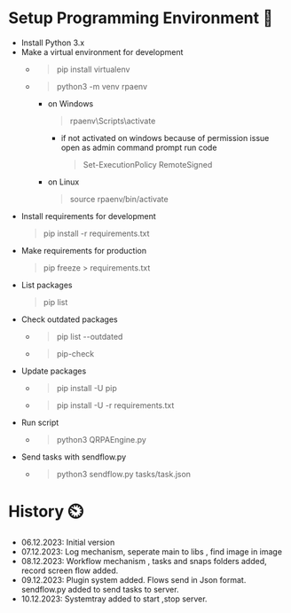 # Setup Programming Environment 🚀

- Install Python 3.x
- Make a virtual environment for development
  - > pip install virtualenv
  - > python3 -m venv rpaenv
    - on Windows
        > rpaenv\Scripts\activate
      - if not activated on windows because of permission issue open as admin command prompt run code
           > Set-ExecutionPolicy RemoteSigned
    - on Linux
        > source rpaenv/bin/activate
- Install requirements for development
    > pip install -r requirements.txt
- Make requirements for production
    > pip freeze > requirements.txt
- List packages
    > pip list
- Check outdated packages
  - > pip list --outdated
  - > pip-check
- Update packages
  - > pip install -U pip
  - > pip install -U -r requirements.txt
- Run script
  - > python3 QRPAEngine.py
- Send tasks with sendflow.py
  - > python3 sendflow.py tasks/task.json

# History ⏲️

- 06.12.2023: Initial version
- 07.12.2023: Log mechanism, seperate main to libs , find image in image
- 08.12.2023: Workflow mechanism , tasks and snaps folders added, record screen flow added.
- 09.12.2023: Plugin system added. Flows send in Json format. sendflow.py added to send tasks to server.
- 10.12.2023: Systemtray added to start ,stop server.
